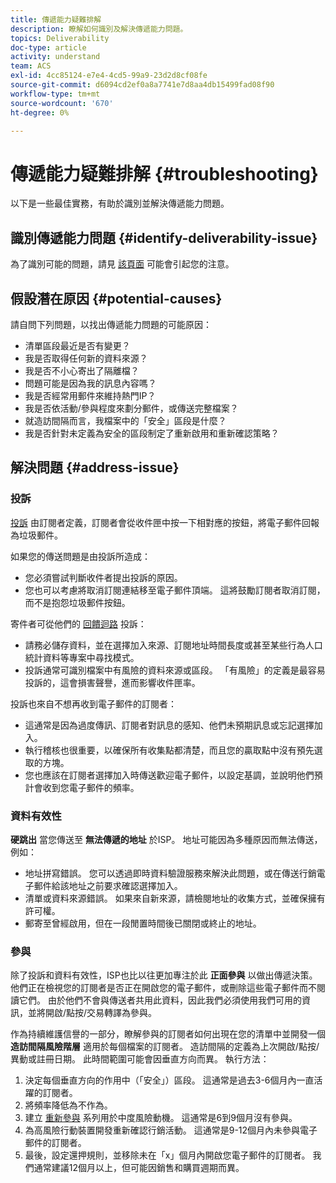 ```yaml
---
title: 傳遞能力疑難排解
description: 瞭解如何識別及解決傳遞能力問題。
topics: Deliverability
doc-type: article
activity: understand
team: ACS
exl-id: 4cc85124-e7e4-4cd5-99a9-23d2d8cf08fe
source-git-commit: d6094cd2ef0a8a7741e7d8aa4db15499fad08f90
workflow-type: tm+mt
source-wordcount: '670'
ht-degree: 0%

---
```


# 傳遞能力疑難排解 {#troubleshooting}

以下是一些最佳實務，有助於識別並解決傳遞能力問題。

## 識別傳遞能力問題 {#identify-deliverability-issue}

為了識別可能的問題，請見 [該頁面](/help/ongoing-monitoring.md) 可能會引起您的注意。

<!--
Mailing or campaign metrics: unsubscribe, abuse complaint and/or bounce rates are higher than usual.
Subscriber activity: opens, clicks and/or transactions are lower than usual.
Seed accounts show filtered or non-delivered mailings.
-->

## 假設潛在原因 {#potential-causes}

請自問下列問題，以找出傳遞能力問題的可能原因：

* 清單區段最近是否有變更？
* 我是否取得任何新的資料來源？
* 我是否不小心寄出了隔離檔？
* 問題可能是因為我的訊息內容嗎？
* 我是否經常用郵件來維持熱門IP？
* 我是否依活動/參與程度來劃分郵件，或傳送完整檔案？
* 就造訪間隔而言，我檔案中的「安全」區段是什麼？
* 我是否針對未定義為安全的區段制定了重新啟用和重新確認策略？

## 解決問題 {#address-issue}

### 投訴

[投訴](/help/metrics/complaints.md) 由訂閱者定義，訂閱者會從收件匣中按一下相對應的按鈕，將電子郵件回報為垃圾郵件。

如果您的傳送問題是由投訴所造成：
* 您必須嘗試判斷收件者提出投訴的原因。
* 您也可以考慮將取消訂閱連結移至電子郵件頂端。 這將鼓勵訂閱者取消訂閱，而不是抱怨垃圾郵件按鈕。

寄件者可從他們的 [回饋迴路](/help/transition-process/infrastructure.md#feedback-loops) 投訴：
* 請務必儲存資料，並在選擇加入來源、訂閱地址時間長度或甚至某些行為人口統計資料等專案中尋找模式。
* 投訴通常可識別檔案中有風險的資料來源或區段。 「有風險」的定義是最容易投訴的，這會損害聲譽，進而影響收件匣率。

投訴也來自不想再收到電子郵件的訂閱者：
* 這通常是因為過度傳訊、訂閱者對訊息的感知、他們未預期訊息或忘記選擇加入。
* 執行稽核也很重要，以確保所有收集點都清楚，而且您的贏取點中沒有預先選取的方塊。
* 您也應該在訂閱者選擇加入時傳送歡迎電子郵件，以設定基調，並說明他們預計會收到您電子郵件的頻率。

### 資料有效性

**硬跳出** 當您傳送至 **無法傳遞的地址** 於ISP。 地址可能因為多種原因而無法傳送，例如：
* 地址拼寫錯誤。 您可以透過即時資料驗證服務來解決此問題，或在傳送行銷電子郵件給該地址之前要求確認選擇加入。
* 清單或資料來源錯誤。 如果來自新來源，請檢閱地址的收集方式，並確保擁有許可權。
* 郵寄至曾經啟用，但在一段閒置時間後已關閉或終止的地址。

### 參與

除了投訴和資料有效性，ISP也比以往更加專注於此 **正面參與** 以做出傳遞決策。 他們正在檢視您的訂閱者是否正在開啟您的電子郵件，或刪除這些電子郵件而不閱讀它們。 由於他們不會與傳送者共用此資料，因此我們必須使用我們可用的資訊，並將開啟/點按/交易轉譯為參與。

作為持續維護信譽的一部分，瞭解參與的訂閱者如何出現在您的清單中並開發一個 **造訪間隔風險階層** 適用於每個檔案的訂閱者。 造訪間隔的定義為上次開啟/點按/異動或註冊日期。 此時間範圍可能會因垂直方向而異。 執行方法：

1. 決定每個垂直方向的作用中（「安全」）區段。 這通常是過去3-6個月內一直活躍的訂閱者。
1. 將頻率降低為不作為。
1. 建立 [重新參與](/help/additional-resources/re-engagement.md) 系列用於中度風險動機。 這通常是6到9個月沒有參與。
1. 為高風險行動裝置開發重新確認行銷活動。 這通常是9-12個月內未參與電子郵件的訂閱者。
1. 最後，設定還押規則，並移除未在「x」個月內開啟您電子郵件的訂閱者。 我們通常建議12個月以上，但可能因銷售和購買週期而異。

